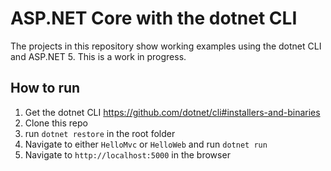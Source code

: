 # ASP.NET Core with the dotnet CLI

The projects in this repository show working examples using the dotnet CLI and ASP.NET 5. This is a work in progress.


## How to run

1. Get the dotnet CLI https://github.com/dotnet/cli#installers-and-binaries
2. Clone this repo
3. run `dotnet restore` in the root folder
4. Navigate to either `HelloMvc` or `HelloWeb` and run `dotnet run`
5. Navigate to `http://localhost:5000` in the browser
